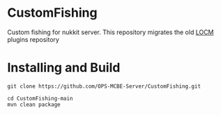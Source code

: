 # CustomFishing
Custom fishing for nukkit server. This repository migrates the old [LOCM](https://github.com/LOCM-Team/) plugins repository


# Installing and Build

```
git clone https://github.com/OPS-MCBE-Server/CustomFishing.git

cd CustomFishing-main
mvn clean package
```
